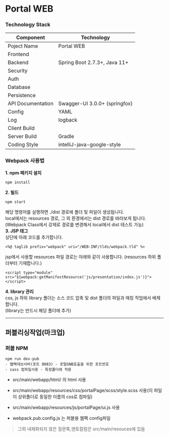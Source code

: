 # Portal WEB

### Technology Stack

Component         | Technology
---               | ---
Poject Name       | Portal WEB
Frontend          | 
Backend           | Spring Boot 2.7.3+, Java 11+
Security          |
Auth              |
Database          | 
Persistence       |
API Documentation | Swagger-UI 3.0.0+ (springfox)
Config            | YAML
Log               | logback
Client Build      |
Server Build      | Gradle
Coding Style      | intelliJ-java-google-style

### Webpack 사용법
__1. npm 패키지 설치__   
```aidl
npm install
```
__2. 빌드__
```
npm start
```
해당 명령어를 실행하면 ./dist 경로에 폴더 및 파일이 생성됩니다.   
local에서는 resources 경로, 그 외 환경에서는 dist 경로를 바라보게 됩니다.   
(Webpack Class에서 강제로 경로를 변경해서 local에서 dist 테스트 가능)   
__3. JSP 태그__   
상단에 아래 코드를 추가합니다.
```
<%@ taglib prefix="webpack" uri="/WEB-INF/tlds/webpack.tld" %>
```
jsp에서 사용할 resources 파일 경로는 아래와 같이 사용합니다. (resources 하위 폴더부터 기재합니다.)
```aidl
<script type="module" src="${webpack:getManifestResource('js/presentation/index.js')}"></script>
```
__4. library 관리__   
css, js 하위 library 폴더는 소스 코드 압축 및 dist 폴더의 파일과 매칭 작업에서 배제합니다.   
(library는 반드시 해당 폴더에 추가)


---
## 퍼블리싱작업(마크업)
### 퍼블 NPM
```
npm run dev-pub
- 웹팩데브서버(포트 8083) - 포털GNB호출을 위한 포트번호
- sass 컴파일사용 - 특정폴더에 적용
```
- src/main/webapp/html/ 의 html 사용
- src/main/webapp/resources/css/portalPage/scss/style.scss 사용(이 파일이 상위폴더로 동일한 이름의 css로 컴파일)

- src/main/webapp/resources/js/portalPage/ui.js 사용  
- webpack.pub.config.js 는 퍼블용 웹팩 config파일

> 그외 내재화되지 않은 질문톡,멘토칼럼은 src/main/resouces에 있음
